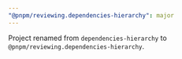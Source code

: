 ```yaml
---
"@pnpm/reviewing.dependencies-hierarchy": major
---
```


Project renamed from `dependencies-hierarchy` to `@pnpm/reviewing.dependencies-hierarchy`.
